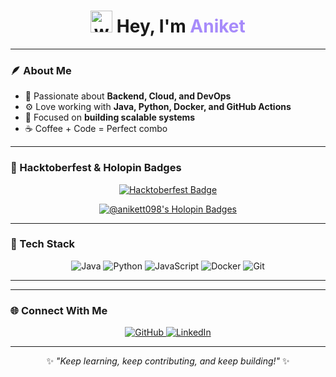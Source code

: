 
<!-- 🖤 DARK MODE GITHUB PROFILE README -->
<h1 align="center">
  <img src="https://em-content.zobj.net/source/microsoft-teams/337/waving-hand_1f44b.png" width="35px" alt="wave"/> 
  Hey, I'm <span style="color:#a78bfa;">Aniket </span>
</h1>

---

### 🪶 About Me  
- 🧩 Passionate about **Backend, Cloud, and DevOps**  
- ⚙️ Love working with **Java, Python, Docker, and GitHub Actions**  
- 🎯 Focused on **building scalable systems**  
- ☕ Coffee + Code = Perfect combo  

---

### 🌸 Hacktoberfest & Holopin Badges
<p align="center">
  <a href="https://hacktoberfest.com/">
    <img src="https://img.shields.io/badge/Hacktoberfest-2025-8A2BE2?style=for-the-badge&logo=hacktoberfest&logoColor=white" alt="Hacktoberfest Badge"/>
  </a>
</p>

<p align="center">
  <a href="https://holopin.io/@anikett098">
    <img src="https://holopin.me/anikett098" alt="@anikett098's Holopin Badges" />
  </a>
</p>

---

### 🧰 Tech Stack
<p align="center">
  <img src="https://img.shields.io/badge/Java-ED8B00?style=for-the-badge&logo=openjdk&logoColor=white" alt="Java"/>
  <img src="https://img.shields.io/badge/Python-3776AB?style=for-the-badge&logo=python&logoColor=white" alt="Python"/>
  <img src="https://img.shields.io/badge/JavaScript-F7DF1E?style=for-the-badge&logo=javascript&logoColor=black" alt="JavaScript"/>
  <img src="https://img.shields.io/badge/Docker-2496ED?style=for-the-badge&logo=docker&logoColor=white" alt="Docker"/>
  <img src="https://img.shields.io/badge/Git-F05032?style=for-the-badge&logo=git&logoColor=white" alt="Git"/>
</p>

---


---

### 🌐 Connect With Me
<p align="center">
  <a href="https://github.com/aniket098">
    <img src="https://img.shields.io/badge/GitHub-181717?style=for-the-badge&logo=github&logoColor=white" alt="GitHub"/>
  </a>
  <a href="https://www.linkedin.com/in/aniketmishra/">
    <img src="https://img.shields.io/badge/LinkedIn-0A66C2?style=for-the-badge&logo=linkedin&logoColor=white" alt="LinkedIn"/>
  </a>
</p>

---

<p align="center">
  ✨ <i>"Keep learning, keep contributing, and keep building!"</i> ✨
</p>
